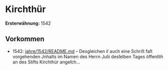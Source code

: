 # Kirchthür

**Ersterwähnung:** 1542

## Vorkommen
- 1542: [jahre/1542/README.md](../jahre/1542/README.md) – Desgleichen iſ auch eine Schriſt faſt vorgehenden
Jnhalts im Namen des Herrn Julii desſelben Tages
öffentlih an des Stifts Kirchthür angeſch...
